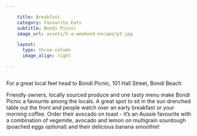 ```yaml
---

    title: Breakfast
    category: Favourite Eats
    subtitle: Bondi Picnic 
    image_url: assets/5-a-weekend-escape/p3.jpg

    layout:
      type: three-column
      image_align: right

---
```


<img src="../assets/5-a-weekend-escape/p3-1.jpg" alt="">


For a great local feel head to Bondi Picnic, 101 Hall Street, Bondi Beach

Friendly owners, locally sourced produce and one tasty menu make Bondi Picnic a favourite among the locals. A great spot to sit in the sun drenched table out the front and people watch over an early breakfast or your morning coffee. Order their avocado on toast - it’s an Aussie favourite with a combination of vegemite, avocado and lemon on multigrain sourdough (poached eggs optional) and their delicious banana smoothie!

